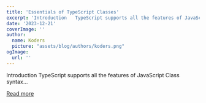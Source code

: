 ```yaml
---
title: 'Essentials of TypeScript Classes'
excerpt: 'Introduction   TypeScript supports all the features of JavaScript Class syntax...'
date: '2023-12-21'
coverImage: ''
author:
  name: Koders
  picture: "assets/blog/authors/koders.png"
ogImage:
  url: ''
---
```


Introduction   TypeScript supports all the features of JavaScript Class syntax...

[Read more](https://dev.to/refine/essentials-of-typescript-classes-4mi8)
